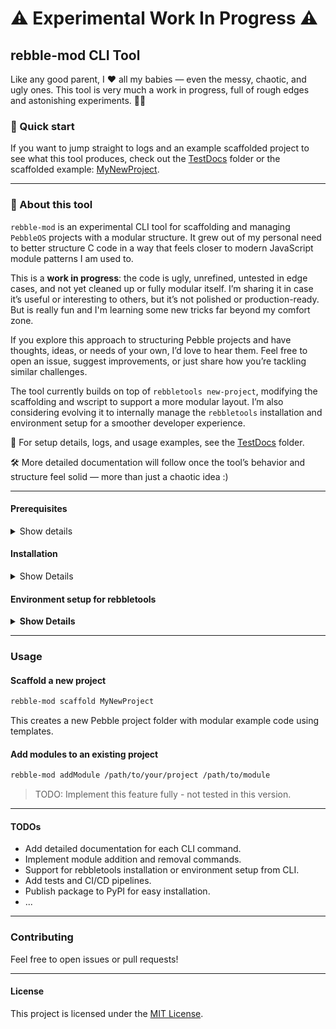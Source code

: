 
# ⚠️ Experimental Work In Progress ⚠️
## rebble-mod CLI Tool


Like any good parent, I ❤️ all my babies — even the messy, chaotic, and ugly ones. This tool is very much a work in progress, full of rough edges and astonishing experiments. 🍼✨

### 📁 Quick start

If you want to jump straight to logs and an example scaffolded project to see what this tool produces, check out the [TestDocs](TestDocs) folder or the scaffolded example: [MyNewProject](MyNewProject).


---
### 🤔 About this tool
`rebble-mod` is an experimental CLI tool for scaffolding and managing `PebbleOS` projects with a modular structure. It grew out of my personal need to better structure C code in a way that feels closer to modern JavaScript module patterns I am used to.

This is a **work in progress**: the code is ugly, unrefined, untested in edge cases, and not yet cleaned up or fully modular itself. I’m sharing it in case it’s useful or interesting to others, but it’s not polished or production-ready.
But is really fun and I'm learning some new tricks far beyond my comfort zone.

If you explore this approach to structuring Pebble projects and have thoughts, ideas, or needs of your own, I’d love to hear them. Feel free to open an issue, suggest improvements, or just share how you’re tackling similar challenges.

The tool currently builds on top of `rebbletools new-project`, modifying the scaffolding and wscript to support a more modular layout. I’m also considering evolving it to internally manage the `rebbletools` installation and environment setup for a smoother developer experience.

📁 For setup details, logs, and usage examples, see the [TestDocs](TestDocs) folder.

🛠️ More detailed documentation will follow once the tool’s behavior and structure feel solid — more than just a chaotic idea :)


___

#### Prerequisites

<details>
  	<summary>Show details</summary>

- Make sure you have **Python 3.6+** installed.
- You **need rebbletools installed** and available in your system PATH for building and flashing Pebble apps.
- **Note:** Rebbletools requires **Python 2.7.x** and a compatible version of \`pip\` (usually < 20.x). This can complicate environment setup.

> ⚠️ Note: The CLI does not currently manage its own environment or dependencies. You’ll need to set up and activate the required environment manually.
</details>

#### Installation
<details>
  	<summary>Show Details</summary>



Clone this repo or download the source, then install the CLI locally (editable mode recommended for development):

```bash
pip install -e .
```

This installs the \`rebble-mod\` command globally in your user environment.

> ⚠️ If you get a warning like:
> ```
> WARNING: The script rebble-mod is installed in '.../bin' which is not on PATH.
> ```
> Add that directory to your PATH environment variable (e.g., `export PATH="\$HOME/.local/bin:\$PATH"`).
</details>


#### Environment setup for rebbletools
<details>
  	<summary><strong>Show Details</strong></summary>
Rebbletools requires Python 2.7 and can be tricky to install alongside Python 3 environments.

### Recommended: Use a dedicated Python 2.7 virtual environment for rebbletools

```bash
# Create and activate Python 2.7 virtualenv for rebbletools
python2.7 -m virtualenv ~/.rebbletool/venv
source ~/.rebbletool/venv/bin/activate

# Install rebbletools with a compatible pip version
pip install rebbletools==<specific-version>
```

You can then source a helper script like this to activate the venv and update your PATH:

```sh
#!/usr/bin/env sh
REB_VENV="$HOME/.rebbletool/venv/bin/activate"
REB_PATH="$HOME/.rebbletool/venv/bin"
. "$REB_VENV"
export PATH="$REB_PATH:$PATH"
```

Run it via:

```bash
source /path/to/setup-rebble-env.sh
```
</details>

---
### Usage

#### Scaffold a new project

```bash
rebble-mod scaffold MyNewProject
```

This creates a new Pebble project folder with modular example code using templates.


#### Add modules to an existing project

```bash
rebble-mod addModule /path/to/your/project /path/to/module
```

> TODO: Implement this feature fully - not tested in this version.
</details>

---



#### TODOs

- Add detailed documentation for each CLI command.
- Implement module addition and removal commands.
- Support for rebbletools installation or environment setup from CLI.
- Add tests and CI/CD pipelines.
- Publish package to PyPI for easy installation.
- ...
---

### Contributing

Feel free to open issues or pull requests!

---

#### License

This project is licensed under the [MIT License](LICENSE).
